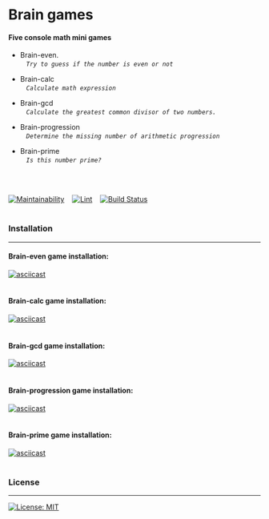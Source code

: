 # Brain games  

#### Five console math mini games  
- Brain-even.  
&nbsp;&nbsp;&nbsp;*`Try to guess if the number is even or not`*  

- Brain-calc  
&nbsp;&nbsp;&nbsp;*`Calculate math expression`*
- Brain-gcd  
&nbsp;&nbsp;&nbsp;*`Calculate the greatest common divisor of two numbers.`*
- Brain-progression  
&nbsp;&nbsp;&nbsp;*`Determine the missing number of arithmetic progression`*
- Brain-prime  
&nbsp;&nbsp;&nbsp;*`Is this number prime?`*  
&nbsp;  


&nbsp;  



[![Maintainability](https://api.codeclimate.com/v1/badges/a51cb14fe6243aa24053/maintainability)](https://codeclimate.com/github/YU-K/frontend-project-lvl1/maintainability)&nbsp;&nbsp;&nbsp;
[![Lint](https://github.com/YU-K/frontend-project-lvl1/workflows/Lint/badge.svg)](https://github.com/YU-K/frontend-project-lvl1/actions)&nbsp;&nbsp;&nbsp;
[![Build Status](https://travis-ci.com/YU-K/frontend-project-lvl1.svg?branch=master)](https://travis-ci.com/YU-K/frontend-project-lvl1)  
&nbsp;  

### Installation
---

#### Brain-even game installation:
[![asciicast](https://asciinema.org/a/5DClmytP53wDrlp6cqkCIjpY7.svg)](https://asciinema.org/a/5DClmytP53wDrlp6cqkCIjpY7)  
&nbsp;  

#### Brain-calc game installation:
[![asciicast](https://asciinema.org/a/mpWaTtSAmkwdCxe9GN9iwhL2v.svg)](https://asciinema.org/a/mpWaTtSAmkwdCxe9GN9iwhL2v)  
&nbsp;  


#### Brain-gcd game installation:
[![asciicast](https://asciinema.org/a/p1beu3RDVnU9UeMrxWOofipBf.svg)](https://asciinema.org/a/p1beu3RDVnU9UeMrxWOofipBf)  
&nbsp; 

#### Brain-progression game installation:
[![asciicast](https://asciinema.org/a/m9xiLplHs7AmE4gnXMOeIMu3P.svg)](https://asciinema.org/a/m9xiLplHs7AmE4gnXMOeIMu3P)  
&nbsp; 

#### Brain-prime game installation:
[![asciicast](https://asciinema.org/a/A24qUYvRJlqK8MXQPsS734gY9.svg)](https://asciinema.org/a/A24qUYvRJlqK8MXQPsS734gY9)  
&nbsp;  
### License
---
[![License: MIT](https://img.shields.io/badge/License-MIT-yellow.svg)](https://opensource.org/licenses/MIT)

